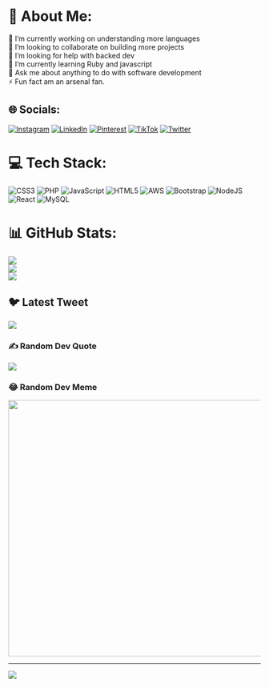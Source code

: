 # 💫 About Me:
🔭 I’m currently working on understanding more languages<br>👯 I’m looking to collaborate on building more projects <br>🤝 I’m looking for help with backed dev<br>🌱 I’m currently learning Ruby and javascript<br>💬 Ask me about anything to do with software development<br>⚡ Fun fact am an arsenal fan.


## 🌐 Socials:
[![Instagram](https://img.shields.io/badge/Instagram-%23E4405F.svg?logo=Instagram&logoColor=white)](https://instagram.com/muthaura_jr) [![LinkedIn](https://img.shields.io/badge/LinkedIn-%230077B5.svg?logo=linkedin&logoColor=white)](linkedin.com/in/markpaul-muthaura-243055209) [![Pinterest](https://img.shields.io/badge/Pinterest-%23E60023.svg?logo=Pinterest&logoColor=white)](https://pinterest.com/maqiie) [![TikTok](https://img.shields.io/badge/TikTok-%23000000.svg?logo=TikTok&logoColor=white)](https://tiktok.com/@maqiie) [![Twitter](https://img.shields.io/badge/Twitter-%231DA1F2.svg?logo=Twitter&logoColor=white)](https://twitter.com/@muthaura_jr) 

# 💻 Tech Stack:
![CSS3](https://img.shields.io/badge/css3-%231572B6.svg?style=for-the-badge&logo=css3&logoColor=white) ![PHP](https://img.shields.io/badge/php-%23777BB4.svg?style=for-the-badge&logo=php&logoColor=white) ![JavaScript](https://img.shields.io/badge/javascript-%23323330.svg?style=for-the-badge&logo=javascript&logoColor=%23F7DF1E) ![HTML5](https://img.shields.io/badge/html5-%23E34F26.svg?style=for-the-badge&logo=html5&logoColor=white) ![AWS](https://img.shields.io/badge/AWS-%23FF9900.svg?style=for-the-badge&logo=amazon-aws&logoColor=white) ![Bootstrap](https://img.shields.io/badge/bootstrap-%23563D7C.svg?style=for-the-badge&logo=bootstrap&logoColor=white) ![NodeJS](https://img.shields.io/badge/node.js-6DA55F?style=for-the-badge&logo=node.js&logoColor=white) ![React](https://img.shields.io/badge/react-%2320232a.svg?style=for-the-badge&logo=react&logoColor=%2361DAFB) ![MySQL](https://img.shields.io/badge/mysql-%2300f.svg?style=for-the-badge&logo=mysql&logoColor=white)
# 📊 GitHub Stats:
![](https://github-readme-stats.vercel.app/api?username=maqiie&theme=dark&hide_border=false&include_all_commits=true&count_private=true)<br/>
![](https://github-readme-streak-stats.herokuapp.com/?user=maqiie&theme=dark&hide_border=false)<br/>
![](https://github-readme-stats.vercel.app/api/top-langs/?username=maqiie&theme=dark&hide_border=false&include_all_commits=true&count_private=true&layout=compact)

## 🐦 Latest Tweet
[![](https://gtce.itsvg.in/api?username=@maqiie5)](https://gtce.itsvg.in)

### ✍️ Random Dev Quote
![](https://quotes-github-readme.vercel.app/api?type=horizontal&theme=dark)

### 😂 Random Dev Meme
<img src="https://random-memer.herokuapp.com/" width="512px"/>

---
[![](https://visitcount.itsvg.in/api?id=maqiie&icon=0&color=0)](https://visitcount.itsvg.in)

<!-- Proudly created with GPRM ( https://gprm.itsvg.in ) -->
